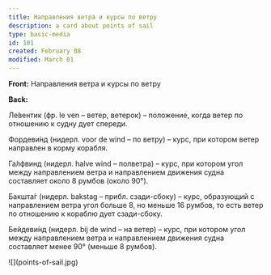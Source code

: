 ```yaml
---
title: Направления ветра и курсы по ветру
description: a card about points of sail
type: basic-media
id: 101
created: February 08
modified: March 01
---
```


**Front:**
Направления ветра и курсы по ветру

**Back:**
<p>Ле́вентик (фр. le ven – ветер, ветерок) – положение, когда ветер по отношению к судну дует спереди.</p>
<p>Фордеви́нд (нидерл. voor de wind – по ветру) – курс, при котором ветер направлен в корму корабля.</p>
<p>Га́лфвинд (нидерл. halve wind – полветра) – курс, при котором угол между направлением ветра и
направлением движения судна составляет около 8 румбов (около 90°).</p>
<p>Бакшта́г (нидерл. bakstag – прибл. сзади-сбоку) – курс, образующий с направлением ветра угол
больше 8, но меньше 16 румбов, то есть ветер по отношению к кораблю дует сзади-сбоку.</p>
<p>Бейдеви́нд (нидерл. bij de wind – на ветер) – курс, при котором угол между направлением ветра и
направлением движения судна составляет менее 90° (меньше 8 румбов).</p>
![](points-of-sail.jpg)